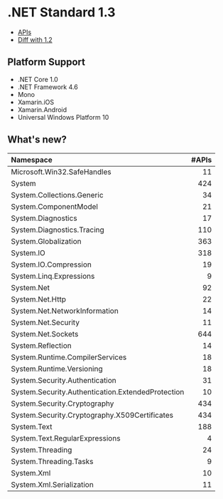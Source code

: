 # .NET Standard 1.3

* [APIs](netstandard1.3_ref.md)
* [Diff with 1.2](netstandard1.3_diff.md)

## Platform Support

* .NET Core 1.0
* .NET Framework 4.6
* Mono
* Xamarin.iOS
* Xamarin.Android
* Universal Windows Platform 10

## What's new?

| Namespace                                         | #APIs |
|:--------------------------------------------------|------:| 
| Microsoft.Win32.SafeHandles                       |    11 |
| System                                            |   424 |
| System.Collections.Generic                        |    34 |
| System.ComponentModel                             |    21 |
| System.Diagnostics                                |    17 |
| System.Diagnostics.Tracing                        |   110 |
| System.Globalization                              |   363 |
| System.IO                                         |   318 |
| System.IO.Compression                             |    19 |
| System.Linq.Expressions                           |     9 |
| System.Net                                        |    92 |
| System.Net.Http                                   |    22 |
| System.Net.NetworkInformation                     |    14 |
| System.Net.Security                               |    11 |
| System.Net.Sockets                                |   644 |
| System.Reflection                                 |    14 |
| System.Runtime.CompilerServices                   |    18 |
| System.Runtime.Versioning                         |    18 |
| System.Security.Authentication                    |    31 |
| System.Security.Authentication.ExtendedProtection |    10 |
| System.Security.Cryptography                      |   434 |
| System.Security.Cryptography.X509Certificates     |   434 |
| System.Text                                       |   188 |
| System.Text.RegularExpressions                    |     4 |
| System.Threading                                  |    24 |
| System.Threading.Tasks                            |     9 |
| System.Xml                                        |    10 |
| System.Xml.Serialization                          |    11 |
